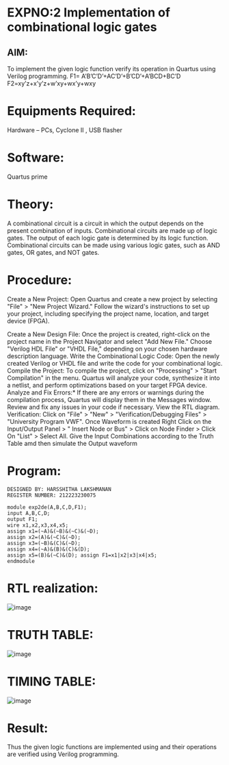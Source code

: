 # EXPNO:2 Implementation of combinational logic gates
 
## AIM:
To implement the given logic function verify its operation in Quartus using Verilog programming.
 F1= A’B’C’D’+AC’D’+B’CD’+A’BCD+BC’D
F2=xy’z+x’y’z+w’xy+wx’y+wxy
 
 
 
# Equipments Required:
Hardware – PCs, Cyclone II , USB flasher
# Software:
Quartus prime


# Theory:
A combinational circuit is a circuit in which the output depends on the present combination of inputs. Combinational circuits are made up of logic gates. The output of each logic gate is determined by its logic function. Combinational circuits can be made using various logic gates, such as AND gates, OR gates, and NOT gates.
 

# Procedure:
Create a New Project: Open Quartus and create a new project by selecting "File" > "New Project Wizard." Follow the wizard's instructions to set up your project, including specifying the project name, location, and target device (FPGA).

Create a New Design File: Once the project is created, right-click on the project name in the Project Navigator and select "Add New File." Choose "Verilog HDL File" or "VHDL File," depending on your chosen hardware description language.
Write the Combinational Logic Code: Open the newly created Verilog or VHDL file and write the code for your combinational logic.
Compile the Project: To compile the project, click on "Processing" > "Start Compilation" in the menu. Quartus will analyze your code, synthesize it into a netlist, and perform optimizations based on your target FPGA device.
Analyze and Fix Errors:* If there are any errors or warnings during the compilation process, Quartus will display them in the Messages window. Review and fix any issues in your code if necessary. View the RTL diagram.
Verification: Click on "File" > "New" > "Verification/Debugging Files" > "University Program VWF". Once Waveform is created Right Click on the Input/Output Panel > " Insert Node or Bus" > Click on Node Finder > Click On "List" > Select All. Give the Input Combinations according to the Truth Table amd then simulate the Output waveform

# Program:
```
DESIGNED BY: HARSSHITHA LAKSHMANAN
REGISTER NUMBER: 212223230075

module exp2de(A,B,C,D,F1);	                                              
input A,B,C,D;
output F1;
wire x1,x2,x3,x4,x5;
assign x1=(~A)&(~B)&(~C)&(~D);
assign x2=(A)&(~C)&(~D);
assign x3=(~B)&(C)&(~D);
assign x4=(~A)&(B)&(C)&(D);
assign x5=(B)&(~C)&(D); assign F1=x1|x2|x3|x4|x5;
endmodule
```

# RTL realization:
![image](https://github.com/harshulaxman/Experiment--02-Implementation-of-combinational-logic-/assets/145686689/06cff829-2197-461e-aec6-ec788f2429af)

# TRUTH TABLE:
![image](https://github.com/harshulaxman/Experiment--02-Implementation-of-combinational-logic-/assets/145686689/2b66d09c-1f78-42ff-9c98-4a99627a8a69)

# TIMING TABLE:
![image](https://github.com/harshulaxman/Experiment--02-Implementation-of-combinational-logic-/assets/145686689/20d4b161-54cc-4647-8fe5-702e55a51869)


# Result:
Thus the given logic functions are implemented using  and their operations are verified using Verilog programming.
